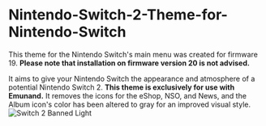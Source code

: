 # Nintendo-Switch-2-Theme-for-Nintendo-Switch
This theme for the Nintendo Switch's main menu was created for firmware 19. **Please note that installation on firmware version 20 is not advised.**

It aims to give your Nintendo Switch the appearance and atmosphere of a potential Nintendo Switch 2. **This theme is exclusively for use with Emunand.** It removes the icons for the eShop, NSO, and News, and the Album icon's color has been altered to gray for an improved visual style.
![Switch 2 Banned Light](https://github.com/user-attachments/assets/a742da61-c86f-42a5-8565-f781a73838f8)
